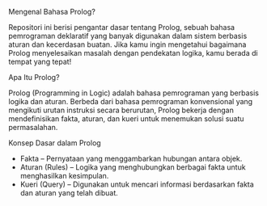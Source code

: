 Mengenal Bahasa Prolog?

Repositori ini berisi pengantar dasar tentang Prolog, sebuah bahasa pemrograman deklaratif yang banyak digunakan dalam sistem berbasis aturan dan kecerdasan buatan. Jika kamu ingin mengetahui bagaimana Prolog menyelesaikan masalah dengan pendekatan logika, kamu berada di tempat yang tepat! 

Apa Itu Prolog?

Prolog (Programming in Logic) adalah bahasa pemrograman yang berbasis logika dan aturan. Berbeda dari bahasa pemrograman konvensional yang mengikuti urutan instruksi secara berurutan, Prolog bekerja dengan mendefinisikan fakta, aturan, dan kueri untuk menemukan solusi suatu permasalahan.

 Konsep Dasar dalam Prolog
 
- Fakta – Pernyataan yang menggambarkan hubungan antara objek.
- Aturan (Rules) – Logika yang menghubungkan berbagai fakta untuk menghasilkan kesimpulan.
- Kueri (Query) – Digunakan untuk mencari informasi berdasarkan fakta dan aturan yang telah dibuat.
